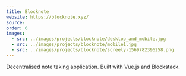 ```yaml
---
title: Blocknote
website: https://blocknote.xyz/
source:
order: 6
images:
  - src: ../images/projects/blocknote/desktop_and_mobile.jpg
  - src: ../images/projects/blocknote/mobile1.jpg
  - src: ../images/projects/blocknote/screely-1569782396258.png
---
```


Decentralised note taking application. Built with Vue.js and Blockstack.

